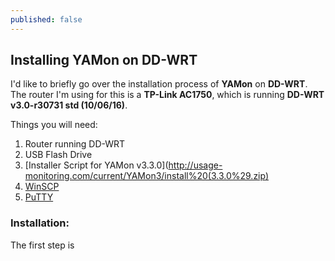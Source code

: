 ```yaml
---
published: false
---
```

## Installing YAMon on DD-WRT

I'd like to briefly go over the installation process of **YAMon** on **DD-WRT**. The router I'm using for this is a **TP-Link AC1750**, which is running **DD-WRT v3.0-r30731 std (10/06/16)**. 

Things you will need:
1. Router running DD-WRT
2. USB Flash Drive
3. [Installer Script for YAMon v3.3.0](http://usage-monitoring.com/current/YAMon3/install%20(3.3.0%29.zip)
4. [WinSCP](https://winscp.net/eng/download.php)
5. [PuTTY](https://www.chiark.greenend.org.uk/~sgtatham/putty/latest.html)

### Installation:

The first step is 
